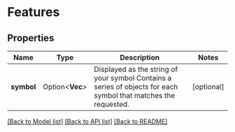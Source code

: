 # Features

## Properties

Name | Type | Description | Notes
------------ | ------------- | ------------- | -------------
**symbol** | Option<**Vec<String>**> | Displayed as the string of your symbol Contains a series of objects for each symbol that matches the requested.  | [optional]

[[Back to Model list]](../README.md#documentation-for-models) [[Back to API list]](../README.md#documentation-for-api-endpoints) [[Back to README]](../README.md)


